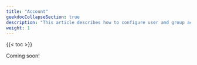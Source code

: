 ```yaml
---
title: "Account"
geekdocCollapseSection: true
description: "This article describes how to configure user and group accounts in the TrueNAS CLI Shell." 
weight: 1
---
```


{{< toc >}}

Coming soon!